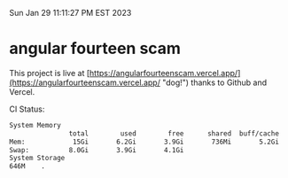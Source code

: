 Sun Jan 29 11:11:27 PM EST 2023

# angular fourteen scam


This project is live at [https://angularfourteenscam.vercel.app/](https://angularfourteenscam.vercel.app/ "dog!") thanks to Github and Vercel.

CI Status: 

```bash
System Memory
               total        used        free      shared  buff/cache   available
Mem:            15Gi       6.2Gi       3.9Gi       736Mi       5.2Gi       8.0Gi
Swap:          8.0Gi       3.9Gi       4.1Gi
System Storage
646M	.
```
